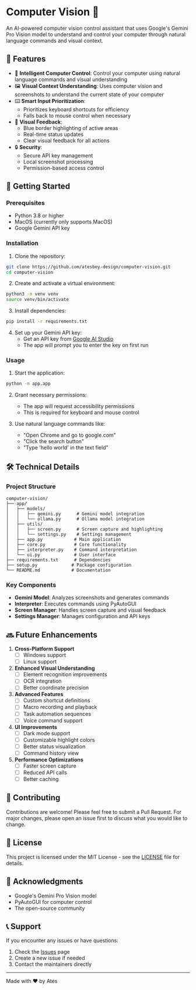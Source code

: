 # Computer Vision 🤖

An AI-powered computer vision control assistant that uses Google's Gemini Pro Vision model to understand and control your computer through natural language commands and visual context.

## 🌟 Features

- 🎯 **Intelligent Computer Control**: Control your computer using natural language commands and visual understanding
- 🖼️ **Visual Context Understanding**: Uses computer vision and screenshots to understand the current state of your computer
- ⌨️ **Smart Input Prioritization**: 
  - Prioritizes keyboard shortcuts for efficiency
  - Falls back to mouse control when necessary
- 🔷 **Visual Feedback**:
  - Blue border highlighting of active areas
  - Real-time status updates
  - Clear visual feedback for all actions
- 🔒 **Security**:
  - Secure API key management
  - Local screenshot processing
  - Permission-based access control

## 🚀 Getting Started

### Prerequisites

- Python 3.8 or higher
- MacOS (currently only supports MacOS)
- Google Gemini API key

### Installation

1. Clone the repository:
```bash
git clone https://github.com/atesbey-design/computer-vision.git
cd computer-vision
```

2. Create and activate a virtual environment:
```bash
python3 -m venv venv
source venv/bin/activate
```

3. Install dependencies:
```bash
pip install -r requirements.txt
```

4. Set up your Gemini API key:
   - Get an API key from [Google AI Studio](https://makersuite.google.com/app/apikey)
   - The app will prompt you to enter the key on first run

### Usage

1. Start the application:
```bash
python -m app.app
```

2. Grant necessary permissions:
   - The app will request accessibility permissions
   - This is required for keyboard and mouse control

3. Use natural language commands like:
   - "Open Chrome and go to google.com"
   - "Click the search button"
   - "Type 'hello world' in the text field"

## 🛠️ Technical Details

### Project Structure
```
computer-vision/
├── app/
│   ├── models/
│   │   ├── gemini.py      # Gemini model integration
│   │   └── ollama.py      # Ollama model integration
│   ├── utils/
│   │   ├── screen.py      # Screen capture and highlighting
│   │   └── settings.py    # Settings management
│   ├── app.py            # Main application
│   ├── core.py           # Core functionality
│   ├── interpreter.py    # Command interpretation
│   └── ui.py             # User interface
├── requirements.txt      # Dependencies
├── setup.py             # Package configuration
└── README.md            # Documentation
```

### Key Components

- **Gemini Model**: Analyzes screenshots and generates commands
- **Interpreter**: Executes commands using PyAutoGUI
- **Screen Manager**: Handles screen capture and visual feedback
- **Settings Manager**: Manages configuration and API keys

## 🔜 Future Enhancements

1. **Cross-Platform Support**
   - [ ] Windows support
   - [ ] Linux support

2. **Enhanced Visual Understanding**
   - [ ] Element recognition improvements
   - [ ] OCR integration
   - [ ] Better coordinate precision

3. **Advanced Features**
   - [ ] Custom shortcut definitions
   - [ ] Macro recording and playback
   - [ ] Task automation sequences
   - [ ] Voice command support

4. **UI Improvements**
   - [ ] Dark mode support
   - [ ] Customizable highlight colors
   - [ ] Better status visualization
   - [ ] Command history view

5. **Performance Optimizations**
   - [ ] Faster screen capture
   - [ ] Reduced API calls
   - [ ] Better caching

## 🤝 Contributing

Contributions are welcome! Please feel free to submit a Pull Request. For major changes, please open an issue first to discuss what you would like to change.

## 📝 License

This project is licensed under the MIT License - see the [LICENSE](LICENSE) file for details.

## 🙏 Acknowledgments

- Google's Gemini Pro Vision model
- PyAutoGUI for computer control
- The open-source community

## 📞 Support

If you encounter any issues or have questions:
1. Check the [Issues](https://github.com/atesbey-design/computer-vision/issues) page
2. Create a new issue if needed
3. Contact the maintainers directly

---

Made with ❤️ by Ates 